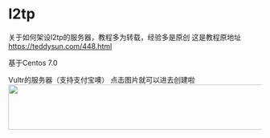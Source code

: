# l2tp
关于如何架设l2tp的服务器，教程多为转载，经验多是原创
这是教程原地址
https://teddysun.com/448.html

基于Centos 7.0

Vultr的服务器（支持支付宝噢）
点击图片就可以进去创建啦
<a href="https://www.vultr.com/?ref=7233306"><img src="https://www.vultr.com/media/banner_1.png" width="728" height="90"></a>
